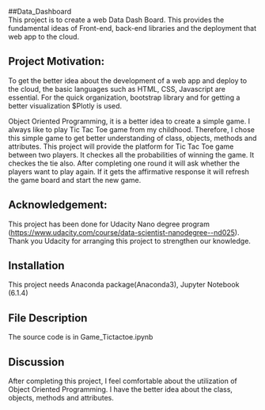 ##Data_Dashboard\
This project is to create a web Data Dash Board. This provides the fundamental ideas of Front-end, back-end libraries and the deployment that web app to the cloud.   

## Project Motivation:
To get the better idea about the development of a web app and deploy to the cloud, the basic languages such as HTML, CSS, Javascript are essential. For the quick organization, bootstrap library and for getting a better visualization $Plotly is used.


Object Oriented Programming, it is a better idea to create a simple game. I always like to play Tic Tac Toe game from my childhood. Therefore, I chose this simple game to get better understanding of class, objects, methods and attributes. 
This project will provide the platform for Tic Tac Toe game between two players. It checkes all the probabilities of winning the game. It checkes the tie also.
After completing one round it will ask whether the players want to play again. If it gets the affirmative response it will refresh the game board and
start the new game.

## Acknowledgement:
This project has been done for Udacity Nano degree program (https://www.udacity.com/course/data-scientist-nanodegree--nd025). Thank you Udacity for arranging this project to strengthen our knowledge.

## Installation
This project needs Anaconda package(Anaconda3), Jupyter Notebook (6.1.4)

## File Description
The source code is in Game_Tictactoe.ipynb

## Discussion
After completing this project, I feel comfortable about the utilization of Object Oriented Programming. I have the better idea about the class, objects, methods and attributes.    
